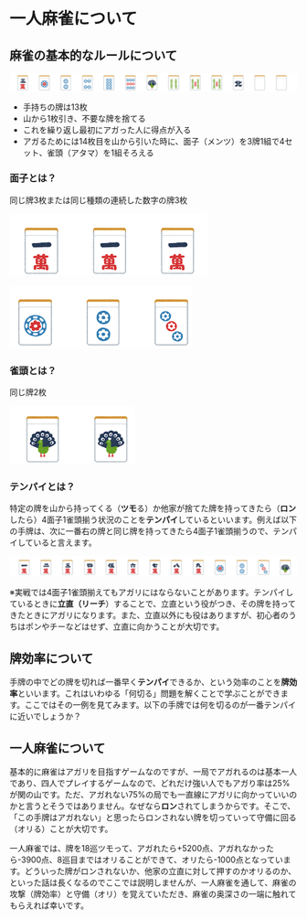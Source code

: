 # 一人麻雀について

## 麻雀の基本的なルールについて

![手牌の例](./exampleTehai.png)

- 手持ちの牌は13枚
- 山から1枚引き、不要な牌を捨てる
- これを繰り返し最初にアガった人に得点が入る
- アガるためには14枚目を山から引いた時に、面子（メンツ）を3牌1組で4セット、雀頭（アタマ）を1組そろえる

### 面子とは？

同じ牌3枚または同じ種類の連続した数字の牌3枚

![刻子](./Kotsu.png)

![順子](./Syuntsu.png)

### 雀頭とは？

同じ牌2枚

![雀頭](./Jantou.png)

### テンパイとは？

特定の牌を山から持ってくる（**ツモ**る）か他家が捨てた牌を持ってきたら（**ロン**したら）4面子1雀頭揃う状況のことを**テンパイ**しているといいます。例えば以下の手牌は、次に一番右の牌と同じ牌を持ってきたら4面子1雀頭揃うので、テンパイしていると言えます。

![聴牌の例](./exampleTenpai.png)

※実戦では4面子1雀頭揃えてもアガリにはならないことがあります。テンパイしているときに**立直（リーチ**）することで、立直という役がつき、その牌を持ってきたときにアガリになります。また、立直以外にも役はありますが、初心者のうちはポンやチーなどはせず、立直に向かうことが大切です。

## 牌効率について

手牌の中でどの牌を切れば一番早く**テンパイ**できるか、という効率のことを**牌効率**といいます。これはいわゆる「何切る」問題を解くことで学ぶことができます。ここではその一例を見てみます。以下の手牌では何を切るのが一番テンパイに近いでしょうか？

## 一人麻雀について

基本的に麻雀はアガリを目指すゲームなのですが、一局でアガれるのは基本一人であり、四人でプレイするゲームなので、どれだけ強い人でもアガり率は25%が関の山です。ただ、アガれない75%の局でも一直線にアガリに向かっていいのかと言うとそうではありません。なぜなら**ロン**されてしまうからです。そこで、「この手牌はアガれない」と思ったらロンされない牌を切っていって守備に回る（オリる）ことが大切です。

一人麻雀では、牌を18巡ツモって、アガれたら+5200点、アガれなかったら-3900点、8巡目まではオリることができて、オリたら-1000点となっています。どういった牌がロンされないか、他家の立直に対して押すのかオリるのか、といった話は長くなるのでここでは説明しませんが、一人麻雀を通して、麻雀の攻撃（牌効率）と守備（オリ）を覚えていただき、麻雀の奥深さの一端に触れてもらえれば幸いです。